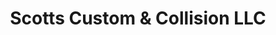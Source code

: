 ---
title: "Scotts Custom & Collision LLC"
url: /dexter/scotts-custom-and-collision-llc/
shop: car repair
---